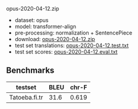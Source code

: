 opus-2020-04-12.zip

* dataset: opus
* model: transformer-align
* pre-processing: normalization + SentencePiece
* download: [opus-2020-04-12.zip](https://object.pouta.csc.fi/OPUS-MT-models/fi-tr/opus-2020-04-12.zip)
* test set translations: [opus-2020-04-12.test.txt](https://object.pouta.csc.fi/OPUS-MT-models/fi-tr/opus-2020-04-12.test.txt)
* test set scores: [opus-2020-04-12.eval.txt](https://object.pouta.csc.fi/OPUS-MT-models/fi-tr/opus-2020-04-12.eval.txt)

## Benchmarks

| testset               | BLEU  | chr-F |
|-----------------------|-------|-------|
| Tatoeba.fi.tr 	| 31.6 	| 0.619 |

